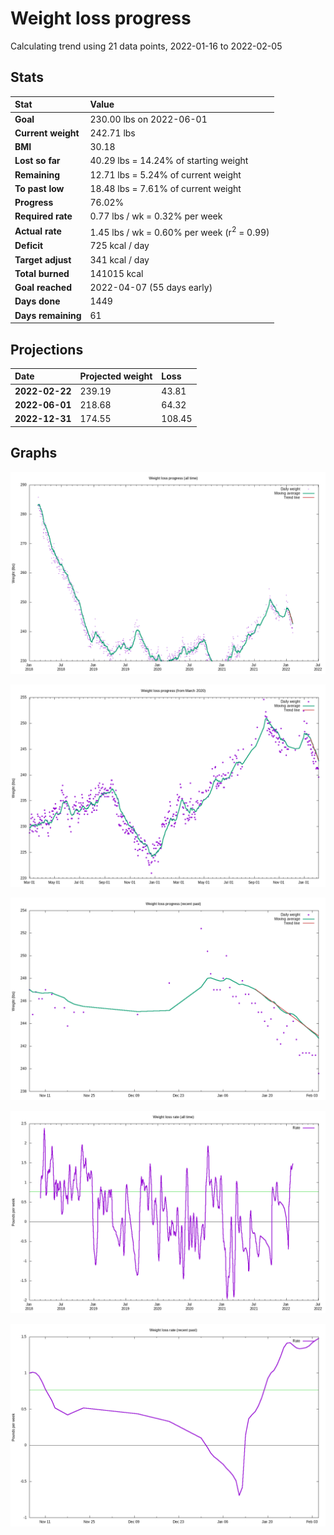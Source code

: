 # Weight loss progress

Calculating trend using 21 data points, 2022-01-16 to 2022-02-05

## Stats

Stat|Value
:-|:-
**Goal**|230.00 lbs on 2022-06-01
**Current weight**|242.71 lbs
**BMI**|30.18
**Lost so far**|40.29 lbs = 14.24% of starting weight
**Remaining**|12.71 lbs =  5.24% of current  weight
**To past low**|18.48 lbs =  7.61% of current  weight
**Progress**|76.02%
**Required rate**|0.77 lbs / wk = 0.32% per week
**Actual rate**|1.45 lbs / wk = 0.60% per week  (r<sup>2</sup> = 0.99)
**Deficit**|725 kcal / day
**Target adjust**|341 kcal / day
**Total burned**|141015 kcal
**Goal reached**|2022-04-07 (55 days early)
**Days done**|1449
**Days remaining**|61

## Projections

Date|Projected weight|Loss
:-|:-|:-
**2022-02-22**|239.19|43.81
**2022-06-01**|218.68|64.32
**2022-12-31**|174.55|108.45

## Graphs

![](weight-graph-alltime.png)

![](weight-graph-covid.png)

![](weight-graph-recent.png)

![](rate-graph-alltime.png)

![](rate-graph-recent.png)
